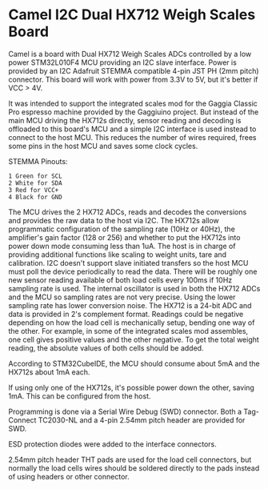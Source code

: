 # Camel I2C Dual HX712 Weigh Scales Board

Camel is a board with Dual HX712 Weigh Scales ADCs controlled by a low power STM32L010F4 MCU providing an I2C slave interface.
Power is provided by an I2C Adafruit STEMMA compatible 4-pin JST PH (2mm pitch) connector. This board will work 
with power from 3.3V to 5V, but it's better if VCC > 4V. 

It was intended to support the integrated scales mod for the Gaggia Classic Pro espresso machine provided by the Gaggiuino project. But instead of the main MCU driving the HX712s directly, sensor reading and decoding is offloaded to this board's MCU and a simple I2C interface is used instead to connect to the host MCU. This reduces the number of wires required, frees some pins in the host MCU and saves some clock cycles.

STEMMA Pinouts:
```
1 Green for SCL
2 White for SDA
3 Red for VCC+
4 Black for GND
```

The MCU drives the 2 HX712 ADCs, reads and decodes the conversions and provides the raw data to the host via I2C. 
The HX712s allow programmatic configuration of the sampling rate (10Hz or 40Hz), the amplifier's gain
factor (128 or 256) and whether to put the HX712s into power down mode consuming less than 1uA.
The host is in charge of providing additional functions like scaling to weight units, tare and calibration.
I2C doesn't support slave initiated transfers so the host MCU must poll the device periodically to read the data.
There will be roughly one new sensor reading available of both load cells every 100ms if 10Hz sampling rate is used. 
The internal oscillator is used in both the HX712 ADCs and the MCU so sampling rates are not very precise.
Using the lower sampling rate has lower conversion noise. The HX712 is a 24-bit ADC and data is provided in 2's complement format.
Readings could be negative depending on how the load cell is mechanically setup, bending one way of the other.
For example, in some of the integrated scales mod assembles, one cell gives positive values and 
the other negative. To get the total weight reading, the absolute values of both cells should be added.

According to STM32CubeIDE, the MCU should consume about 5mA and the HX712s about 1mA each. 

If using only one of the HX712s, it's possible power down the other, saving 1mA. This can be configured from
the host.

Programming is done via a Serial Wire Debug (SWD) connector. Both a Tag-Connect TC2030-NL and a 4-pin 2.54mm pitch header are provided for SWD.

ESD protection diodes were added to the interface connectors.

2.54mm pitch header THT pads are used for the load cell connectors, but normally the load cells wires should be soldered directly to the pads instead of using headers or other connector.
